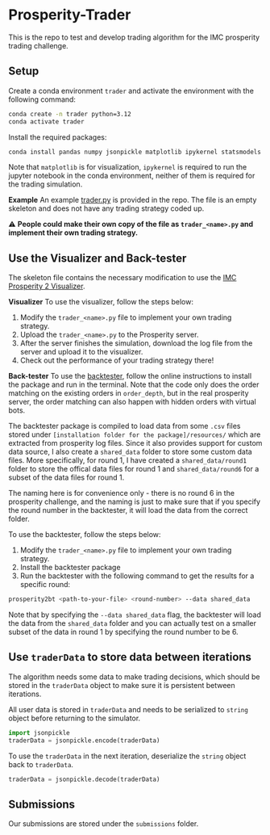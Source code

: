 # Prosperity-Trader
This is the repo to test and develop trading algorithm for the IMC prosperity trading challenge.

## Setup
Create a conda environment `trader` and activate the environment with the following command:
```bash
conda create -n trader python=3.12
conda activate trader
```
Install the required packages:
```bash
conda install pandas numpy jsonpickle matplotlib ipykernel statsmodels
```
Note that `matplotlib` is for visualization, `ipykernel` is required to run the jupyter notebook in the conda environment, neither of them is required for the trading simulation.

**Example**
An example [trader.py](trader.py) is provided in the repo.
The file is an empty skeleton and does not have any trading strategy coded up.

:warning: **People could make their own copy of the file as `trader_<name>.py` and implement their own trading strategy.**

## Use the Visualizer and Back-tester
The skeleton file contains the necessary modification to use the [IMC Prosperity 2 Visualizer](https://jmerle.github.io/imc-prosperity-2-visualizer/).

**Visualizer**
To use the visualizer, follow the steps below:
1. Modify the `trader_<name>.py` file to implement your own trading strategy.
2. Upload the `trader_<name>.py` to the Prosperity server.
3. After the server finishes the simulation, download the log file from the server and upload it to the visualizer.
4. Check out the performance of your trading strategy there!

**Back-tester**
To use the [backtester](https://github.com/jmerle/imc-prosperity-2-backtester), follow the online instructions to install the package and run in the terminal.
Note that the code only does the order matching on the existing orders in `order_depth`, but in the real prosperity server, the order matching can also happen with hidden orders with virtual bots.

The backtester package is compiled to load data from some `.csv` files stored under `[installation folder for the package]/resources/` which are extracted from prosperity log files.
Since it also provides support for custom data source, I also create a `shared_data` folder to store some custom data files.
More specifically, for round 1, I have created a `shared_data/round1` folder to store the offical data files for round 1 and `shared_data/round6` for a subset of the data files for round 1.

The naming here is for convenience only - there is no round 6 in the prosperity challenge, and the naming is just to make sure that if you specify the round number in the backtester, it will load the data from the correct folder.

To use the backtester, follow the steps below:
1. Modify the `trader_<name>.py` file to implement your own trading strategy.
2. Install the backtester package
3. Run the backtester with the following command to get the results for a specific round:
```bash
prosperity2bt <path-to-your-file> <round-number> --data shared_data
```
Note that by specifying the `--data shared_data` flag, the backtester will load the data from the `shared_data` folder and you can actually test on a smaller subset of the data in round 1 by specifying the round number to be 6.

## Use `traderData` to store data between iterations
The algorithm needs some data to make trading decisions, which should be stored in the `traderData` object to make sure it is persistent between iterations.

All user data is stored in `traderData` and needs to be serialized to `string` object before returning to the simulator.
```python
import jsonpickle
traderData = jsonpickle.encode(traderData)
```
To use the `traderData` in the next iteration, deserialize the `string` object back to `traderData`.
```python
traderData = jsonpickle.decode(traderData)
```

## Submissions
Our submissions are stored under the `submissions` folder.